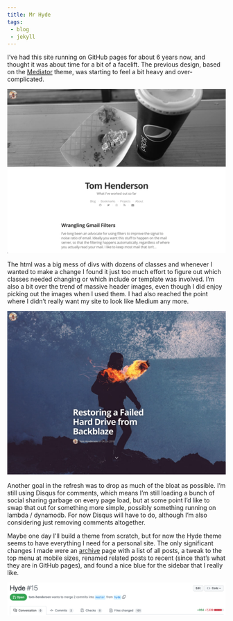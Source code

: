 ```yaml
---
title: Mr Hyde
tags: 
 - blog
 - jekyll
---
```


I’ve had this site running on GitHub pages for about 6 years now, and thought it was about time for a bit of a facelift. The previous design, based on the [Mediator](https://github.com/dirkfabisch/mediator) theme, was starting to feel a bit heavy and over-complicated. 

![](/assets/images/posts/old-theme-index.png)

The html was a big mess of divs with dozens of classes and whenever I wanted to make a change I found it just too much effort to figure out which classes needed changing or which include or template was involved. I’m also a bit over the trend of massive header images, even though I did enjoy picking out the images when I used them. I had also reached the point where I didn’t really want my site to look like Medium any more.

![](/assets/images/posts/old-theme-big-header.png)

Another goal in the refresh was to drop as much of the bloat as possible. I’m still using Disqus for comments, which means I’m still loading a bunch of social sharing garbage on every page load, but at some point I’d like to swap that out for something more simple, possibly something running on lambda / dynamodb. For now Disqus will have to do, although I’m also considering just removing comments altogether.

Maybe one day I'll build a theme from scratch, but for now the Hyde theme seems to have everything I need for a personal site. The only significant changes I made were an [archive](/archive) page with a list of all posts, a tweak to the top menu at mobile sizes, renamed related posts to recent (since that’s what they are in GitHub pages), and found a nice blue for the sidebar that I really like.

![](/assets/images/posts/hyde-pr.png)
